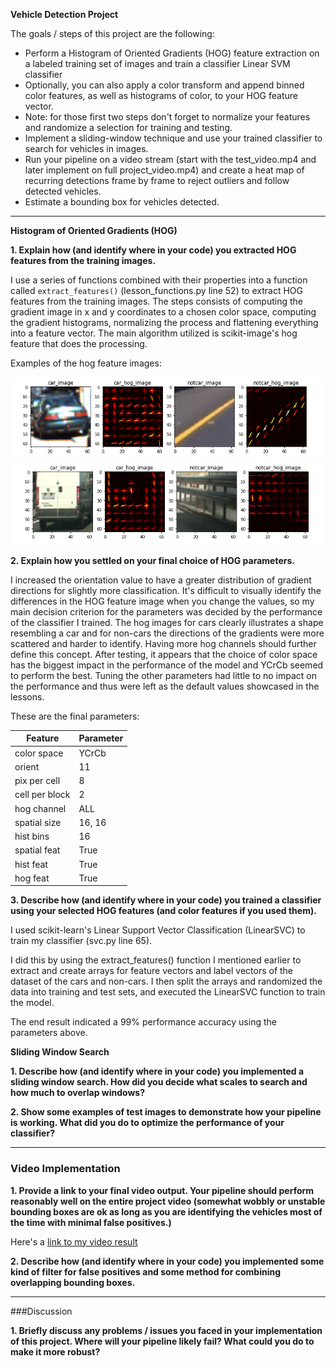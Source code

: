 **Vehicle Detection Project**

The goals / steps of this project are the following:

* Perform a Histogram of Oriented Gradients (HOG) feature extraction on a labeled training set of images and train a classifier Linear SVM classifier
* Optionally, you can also apply a color transform and append binned color features, as well as histograms of color, to your HOG feature vector.
* Note: for those first two steps don't forget to normalize your features and randomize a selection for training and testing.
* Implement a sliding-window technique and use your trained classifier to search for vehicles in images.
* Run your pipeline on a video stream (start with the test_video.mp4 and later implement on full project_video.mp4) and create a heat map of recurring detections frame by frame to reject outliers and follow detected vehicles.
* Estimate a bounding box for vehicles detected.

---

**Histogram of Oriented Gradients (HOG)**

**1. Explain how (and identify where in your code) you extracted HOG features from the training images.**

I use a series of functions combined with their properties into a function called `extract_features()` (lesson_functions.py line 52) to extract HOG features from the training images.  The steps consists of computing the gradient image in x and y coordinates to a chosen color space, computing the gradient histograms, normalizing the process and flattening everything into a feature vector.  The main algorithm utilized is scikit-image's hog feature that does the processing.  

Examples of the hog feature images:

<img src="./output_images/hog1.png">
<img src="./output_images/hog2.png">

**2. Explain how you settled on your final choice of HOG parameters.**

I increased the orientation value to have a greater distribution of gradient directions for slightly more classification.  It's difficult to visually identify the differences in the HOG feature image when you change the values, so my main decision criterion for the parameters was decided by the performance of the classifier I trained.  The hog images for cars clearly illustrates a shape resembling a car and for non-cars the directions of the gradients were more scattered and harder to identify. Having more hog channels should further define this concept.  After testing, it appears that the choice of color space has the biggest impact in the performance of the model and YCrCb seemed to perform the best. Tuning the other parameters had little to no impact on the performance and thus were left as the default values showcased in the lessons.  

These are the final parameters:

|    Feature     | Parameter   |
|----------------|-------------|
| color space    |  YCrCb      |
| orient         |  11         |
| pix per cell   |  8          |
| cell per block |  2          |  
| hog channel    |  ALL        |
| spatial size   |  16, 16     |
| hist bins      |  16         |
| spatial feat   |  True       |
| hist feat      |  True       |
| hog feat       |  True       |


**3. Describe how (and identify where in your code) you trained a classifier using your selected HOG features (and color features if you used them).**

I used scikit-learn's Linear Support Vector Classification (LinearSVC) to train my classifier (svc.py line 65).

I did this by using the extract_features() function I mentioned earlier to extract and create arrays for feature vectors and label vectors of the dataset of the cars and non-cars.  I then split the arrays and randomized the data into training and test sets, and executed the LinearSVC function to train the model.

The end result indicated a 99% performance accuracy using the parameters above.  

**Sliding Window Search**

**1. Describe how (and identify where in your code) you implemented a sliding window search.  How did you decide what scales to search and how much to overlap windows?**


**2. Show some examples of test images to demonstrate how your pipeline is working.  What did you do to optimize the performance of your classifier?**

---

### Video Implementation

**1. Provide a link to your final video output.  Your pipeline should perform reasonably well on the entire project video (somewhat wobbly or unstable bounding boxes are ok as long as you are identifying the vehicles most of the time with minimal false positives.)**

Here's a [link to my video result](./project_video_output.mp4)

**2. Describe how (and identify where in your code) you implemented some kind of filter for false positives and some method for combining overlapping bounding boxes.**

---

###Discussion

**1. Briefly discuss any problems / issues you faced in your implementation of this project.  Where will your pipeline likely fail?  What could you do to make it more robust?**
